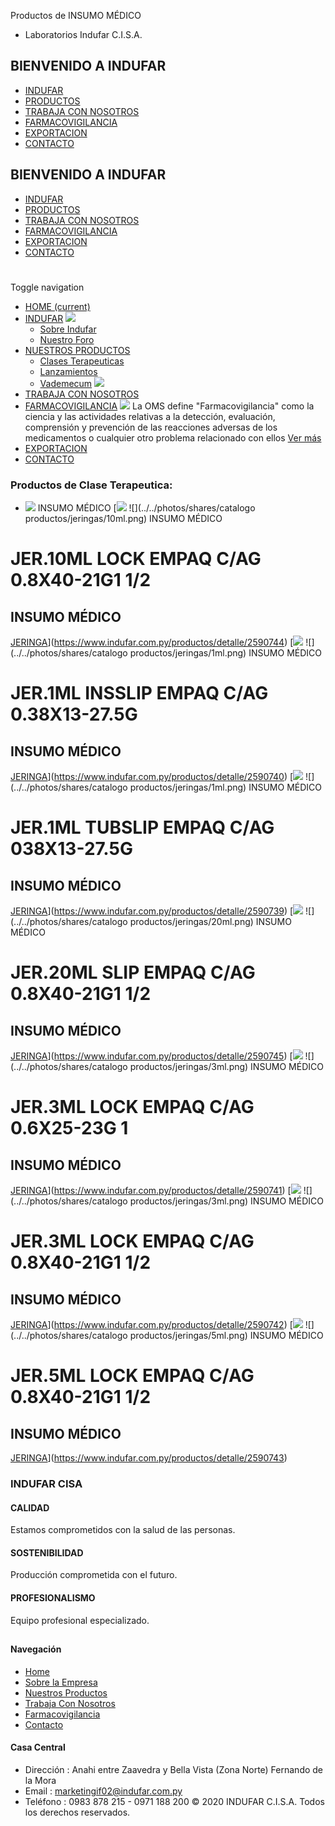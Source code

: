 Productos de INSUMO MÉDICO
- Laboratorios Indufar C.I.S.A.
## BIENVENIDO A INDUFAR
* [INDUFAR](31.html#)
* [PRODUCTOS](31.html#)
* [TRABAJA CON NOSOTROS](31.html#)
* [FARMACOVIGILANCIA](31.html#)
* [EXPORTACION](31.html#)
* [CONTACTO](31.html#)
## BIENVENIDO A INDUFAR
* [INDUFAR](../../index.html)
* [PRODUCTOS](../../productos.html)
* [TRABAJA CON NOSOTROS](../../trabaja_con_nosotros.html)
* [FARMACOVIGILANCIA](../../farmacovigilancia.html)
* [EXPORTACION](../../exportacion.html)
* [CONTACTO](../../contacto.html)
# 
Toggle navigation
* [HOME (current)](../../index.html)
* [INDUFAR](31.html#) 
  [![ ](../../photos/shares/Sistema/Menu/indufar_menul.jpg)](../../institucional.html)
  - [Sobre Indufar](../../institucional.html)
  - [Nuestro Foro](../../blog.html)
* [NUESTROS PRODUCTOS](31.html#) 
  - [Clases Terapeuticas](../clases_terapeuticas.html)
  - [Lanzamientos](../lanzamientos.html)
  - [Vademecum](../../productos.html)
  [![ ](../../photos/shares/Sistema/Menu/productos.png)](../../productos.html)
* [TRABAJA CON NOSOTROS](../../trabaja_con_nosotros.html)
* [FARMACOVIGILANCIA](31.html#) 
  [![ ](../../photos/shares/Sistema/Menu/TUBOS.png)](../../farmacovigilancia.html)
  La OMS define "Farmacovigilancia" como la ciencia y las actividades relativas a la detección, evaluación, comprensión y prevención de las reacciones adversas de los medicamentos o cualquier otro problema relacionado con ellos
  [Ver más](../../farmacovigilancia.html)
* [EXPORTACION](../../exportacion.html)
* [CONTACTO](../../contacto.html)
### Productos de Clase Terapeutica:
* ![](../../photos/shares/ClasesTerapeuticas/Jeringa.png)
  INSUMO MÉDICO
[![](../../photos/shares/Laboratorios/srlogo_.png)
![](../../photos/shares/catalogo productos/jeringas/10ml.png)
INSUMO MÉDICO
# JER.10ML LOCK EMPAQ C/AG 0.8X40-21G1 1/2
## INSUMO MÉDICO
[JERINGA](31.html#)](https://www.indufar.com.py/productos/detalle/2590744)
[![](../../photos/shares/Laboratorios/srlogo_.png)
![](../../photos/shares/catalogo productos/jeringas/1ml.png)
INSUMO MÉDICO
# JER.1ML INSSLIP EMPAQ C/AG 0.38X13-27.5G
## INSUMO MÉDICO
[JERINGA](31.html#)](https://www.indufar.com.py/productos/detalle/2590740)
[![](../../photos/shares/Laboratorios/srlogo_.png)
![](../../photos/shares/catalogo productos/jeringas/1ml.png)
INSUMO MÉDICO
# JER.1ML TUBSLIP EMPAQ C/AG 038X13-27.5G
## INSUMO MÉDICO
[JERINGA](31.html#)](https://www.indufar.com.py/productos/detalle/2590739)
[![](../../photos/shares/Laboratorios/srlogo_.png)
![](../../photos/shares/catalogo productos/jeringas/20ml.png)
INSUMO MÉDICO
# JER.20ML SLIP EMPAQ C/AG 0.8X40-21G1 1/2
## INSUMO MÉDICO
[JERINGA](31.html#)](https://www.indufar.com.py/productos/detalle/2590745)
[![](../../photos/shares/Laboratorios/srlogo_.png)
![](../../photos/shares/catalogo productos/jeringas/3ml.png)
INSUMO MÉDICO
# JER.3ML LOCK EMPAQ C/AG 0.6X25-23G 1
## INSUMO MÉDICO
[JERINGA](31.html#)](https://www.indufar.com.py/productos/detalle/2590741)
[![](../../photos/shares/Laboratorios/srlogo_.png)
![](../../photos/shares/catalogo productos/jeringas/3ml.png)
INSUMO MÉDICO
# JER.3ML LOCK EMPAQ C/AG 0.8X40-21G1 1/2
## INSUMO MÉDICO
[JERINGA](31.html#)](https://www.indufar.com.py/productos/detalle/2590742)
[![](../../photos/shares/Laboratorios/srlogo_.png)
![](../../photos/shares/catalogo productos/jeringas/5ml.png)
INSUMO MÉDICO
# JER.5ML LOCK EMPAQ C/AG 0.8X40-21G1 1/2
## INSUMO MÉDICO
[JERINGA](31.html#)](https://www.indufar.com.py/productos/detalle/2590743)
### INDUFAR CISA
#### CALIDAD
Estamos comprometidos con la salud de las personas.
#### SOSTENIBILIDAD
Producción comprometida con el futuro.
#### PROFESIONALISMO
Equipo profesional especializado.
## 
#### Navegación
* [Home](../../index.html)
* [Sobre la Empresa](../../institucional.html)
* [Nuestros Productos](../../productos.html)
* [Trabaja Con Nosotros](../../trabaja_con_nosotros.html)
* [Farmacovigilancia](../../farmacovigilancia.html)
* [Contacto](../../contacto.html)
#### Casa Central
* Dirección : Anahi entre Zaavedra y Bella Vista (Zona Norte) Fernando de la Mora
* Email : [marketingif02@indufar.com.py](mailto:marketingif02@indufar.com.py)
* Teléfono : 0983 878 215 - 0971 188 200
© 2020 INDUFAR C.I.S.A. Todos los derechos reservados.